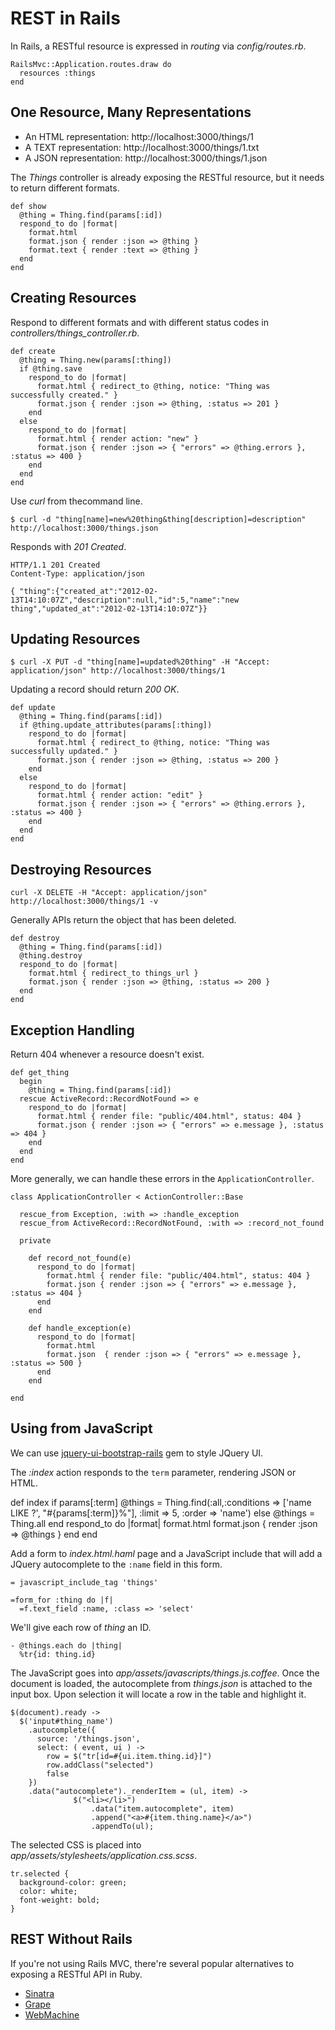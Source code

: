 REST in Rails
=============

In Rails, a RESTful resource is expressed in *routing* via *config/routes.rb*.

    RailsMvc::Application.routes.draw do
      resources :things
    end

One Resource, Many Representations
----------------------------------

* An HTML representation: http://localhost:3000/things/1
* A TEXT representation: http://localhost:3000/things/1.txt
* A JSON representation: http://localhost:3000/things/1.json

The *Things* controller is already exposing the RESTful resource, but it needs to return different formats.

    def show
      @thing = Thing.find(params[:id])
      respond_to do |format|
        format.html
        format.json { render :json => @thing }
        format.text { render :text => @thing }
      end
    end


Creating Resources
------------------

Respond to different formats and with different status codes in *controllers/things_controller.rb*.

    def create
      @thing = Thing.new(params[:thing])
      if @thing.save
        respond_to do |format|
          format.html { redirect_to @thing, notice: "Thing was successfully created." }
          format.json { render :json => @thing, :status => 201 }
        end
      else
        respond_to do |format|
          format.html { render action: "new" }
          format.json { render :json => { "errors" => @thing.errors }, :status => 400 }
        end
      end
    end

Use *curl* from thecommand line.

    $ curl -d "thing[name]=new%20thing&thing[description]=description" http://localhost:3000/things.json

Responds with *201 Created*.

    HTTP/1.1 201 Created 
    Content-Type: application/json

    { "thing":{"created_at":"2012-02-13T14:10:07Z","description":null,"id":5,"name":"new thing","updated_at":"2012-02-13T14:10:07Z"}}

Updating Resources
------------------

    $ curl -X PUT -d "thing[name]=updated%20thing" -H "Accept: application/json" http://localhost:3000/things/1

Updating a record should return *200 OK*.

    def update
      @thing = Thing.find(params[:id])
      if @thing.update_attributes(params[:thing])
        respond_to do |format|
          format.html { redirect_to @thing, notice: "Thing was successfully updated." }
          format.json { render :json => @thing, :status => 200 }
        end
      else
        respond_to do |format|
          format.html { render action: "edit" }
          format.json { render :json => { "errors" => @thing.errors }, :status => 400 }
        end
      end
    end

Destroying Resources
--------------------

    curl -X DELETE -H "Accept: application/json" http://localhost:3000/things/1 -v

Generally APIs return the object that has been deleted.

    def destroy
      @thing = Thing.find(params[:id])
      @thing.destroy
      respond_to do |format|
        format.html { redirect_to things_url }
        format.json { render :json => @thing, :status => 200 }
      end
    end

Exception Handling
------------------

Return 404 whenever a resource doesn't exist.

    def get_thing
      begin
        @thing = Thing.find(params[:id])
      rescue ActiveRecord::RecordNotFound => e
        respond_to do |format|
          format.html { render file: "public/404.html", status: 404 }
          format.json { render :json => { "errors" => e.message }, :status => 404 }
        end
      end
    end

More generally, we can handle these errors in the `ApplicationController`.

    class ApplicationController < ActionController::Base

      rescue_from Exception, :with => :handle_exception
      rescue_from ActiveRecord::RecordNotFound, :with => :record_not_found

      private

        def record_not_found(e)
          respond_to do |format|
            format.html { render file: "public/404.html", status: 404 }
            format.json { render :json => { "errors" => e.message }, :status => 404 }
          end
        end

        def handle_exception(e)
          respond_to do |format|
            format.html
            format.json  { render :json => { "errors" => e.message }, :status => 500 }
          end
        end

    end

Using from JavaScript
---------------------

We can use [jquery-ui-bootstrap-rails](https://github.com/jaimie-van-santen/jquery-ui-bootstrap-rails) gem to style JQuery UI.

The *:index* action responds to the `term` parameter, rendering JSON or HTML.

  def index
    if params[:term]
      @things = Thing.find(:all,:conditions => ['name LIKE ?', "#{params[:term]}%"],  :limit => 5, :order => 'name')
    else
      @things = Thing.all
    end
    respond_to do |format|
      format.html
      format.json { render :json => @things }
    end
  end

Add a form to *index.html.haml* page and a JavaScript include that will add a JQuery autocomplete to the `:name` field in this form.

    = javascript_include_tag 'things'

    =form_for :thing do |f|
      =f.text_field :name, :class => 'select'

We'll give each row of *thing* an ID.

    - @things.each do |thing|
      %tr{id: thing.id}

The JavaScript goes into *app/assets/javascripts/things.js.coffee*. Once the document is loaded, the autocomplete from *things.json* is attached to the input box. Upon selection it will locate a row in the table and highlight it.

    $(document).ready ->
      $('input#thing_name')
        .autocomplete({
          source: '/things.json',
          select: ( event, ui ) ->
            row = $("tr[id=#{ui.item.thing.id}]")
            row.addClass("selected")
            false
        })
        .data("autocomplete")._renderItem = (ul, item) ->
			      $("<li></li>")
				      .data("item.autocomplete", item)
				      .append("<a>#{item.thing.name}</a>")
				      .appendTo(ul);

The selected CSS is placed into *app/assets/stylesheets/application.css.scss*.

    tr.selected {
      background-color: green;
      color: white;
      font-weight: bold;
    }

REST Without Rails
------------------

If you're not using Rails MVC, there're several popular alternatives to exposing a RESTful API in Ruby.

* [Sinatra](http://www.sinatrarb.com/)
* [Grape](https://github.com/intridea/grape)
* [WebMachine](https://github.com/seancribbs/webmachine-ruby)

